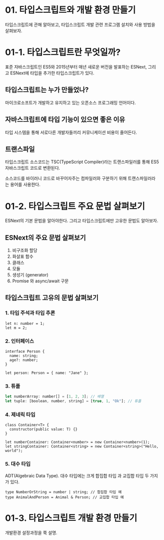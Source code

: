 # 01. 타입스크립트와 개발 환경 만들기

타입스크립트에 관해 알아보고, 타입스크립트 개발 관련 프로그램 설치와 사용 방법을 살펴보자.

# 01-1. 타입스크립트란 무엇일까?

표준 자바스크립트인 ES5와 2015년부터 매년 새로운 버전을 발표하는 ESNext, 그리고 ESNext에 타입을 추가한 타입스크립트가 있다.

## 타입스크립트는 누가 만들었나?

마이크로소프트가 개발하고 유지하고 있는 오픈소스 프로그래밍 언어이다.

## 자바스크립트에 타입 기능이 있으면 좋은 이유

타입 시스템을 통해 서로다른 개발자들끼리 커뮤니케이션 비용이 줄어든다.

## 트랜스파일

타입스크립트 소스코드는 TSC(TypeScript Compiler)라는 트랜스파일러를 통해 ES5 자바스크립트 코드로 변환된다.

소스코드를 바이러니 코드로 바꾸어자주는 컴파일러와 구분하기 위해 트랜스파일러라는 용어를 사용한다.

# 01-2. 타입스크립트 주요 문법 살펴보기

ESNext의 기본 문법을 알아야한다. 그리고 타입스크립트에만 고유한 문법도 알아보자.

## ESNext의 주요 문법 살펴보기

1. 비구조화 할당
2. 화살표 함수
3. 클래스
4. 모듈
5. 생성기 (generator)
6. Promise 와 async/await 구문

## 타입스크립트 고유의 문법 살펴보기

### 1. 타입 주석과 타입 추론

```tsx
let n: number = 1;
let m = 2;
```

### 2. 인터페이스

```tsx
interface Person {
  name: string;
  age?: number;
}

let person: Person = { name: "Jane" };
```

### 3. 튜플

```jsx
let numberArray: number[] = [1, 2, 3]; // 배열
let tuple: [boolean, number, string] = [true, 1, "Ok"]; // 튜플
```

### 4. 제네릭 타입

```tsx
class Container<T> {
  constructor(public value: T) {}
}

let numberContainer: Container<number> = new Container<number>(1);
let stringContainer: Container<string> = new Container<string>("Hello, world");
```

### 5. 대수 타입

ADT(Algebraic Data Type). 대수 타입에는 크게 합집합 타입 과 교집합 타입 두 가지가 있다.

```tsx
type NumberOrString = number | string; // 합집합 타입 예
type AnimalAndPerson = Animal & Person; // 교집합 타입 예
```

# 01-3. 타입스크립트 개발 환경 만들기

개발환경 설정과정을 쭉 설명.
